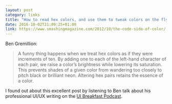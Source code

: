 ```yaml
---
layout: post
category: links
title: "How to read hex colors, and use them to tweak colors on the fly"
date: 2016-10-02T21:09:25+01:00
link: https://www.smashingmagazine.com/2012/10/the-code-side-of-color/
---
```


Ben Gremillion:

> A funny thing happens when we treat hex colors as if they were increments of ten. By adding one to each of the left-hand character of each pair, we raise a color’s brightness while lowering its saturation. This prevents shades of a given color from wandering too closely to pitch black or brilliant neon. Altering hex pairs retains the essence of a color.

I found out about this excellent post by listening to Ben talk about his professional UI/UX writing on the [UI Breakfast Podcast][1].

[1]: http://uibreakfast.com/32-writing-ui-ux-professionally-ben-gremillion/ "UI Breakfast Podcast. Episode 32: Writing About UI/UX Professionally with Ben Gremillion"
